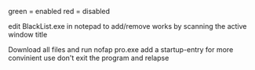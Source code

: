 green = enabled
red = disabled

edit BlackList.exe in notepad to add/remove
works by scanning the active window title


Download all files and run nofap pro.exe
add a startup-entry for more convinient use
don't exit the program and relapse
